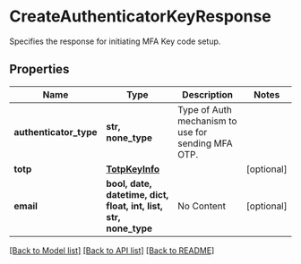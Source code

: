 # CreateAuthenticatorKeyResponse

Specifies the response for initiating MFA Key code setup.

## Properties
Name | Type | Description | Notes
------------ | ------------- | ------------- | -------------
**authenticator_type** | **str, none_type** | Type of Auth mechanism to use for sending MFA OTP. | 
**totp** | [**TotpKeyInfo**](TotpKeyInfo.md) |  | [optional] 
**email** | **bool, date, datetime, dict, float, int, list, str, none_type** | No Content | [optional] 

[[Back to Model list]](../README.md#documentation-for-models) [[Back to API list]](../README.md#documentation-for-api-endpoints) [[Back to README]](../README.md)


